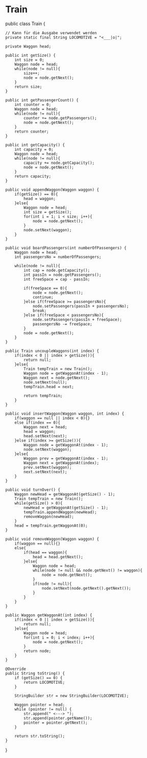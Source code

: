 # Train
public class Train {

	// Kann für die Ausgabe verwendet werden
	private static final String LOCOMOTIVE = "<___|o|";

	private Waggon head;

	public int getSize() {
		int size = 0;
		Waggon node = head;
		while(node != null){
			size++;
			node = node.getNext();
		}
		return size;
	}

	public int getPassengerCount() {
		int counter = 0;
		Waggon node = head;
		while(node != null){
			counter += node.getPassengers();
			node = node.getNext();
		}
		return counter;
	}

	public int getCapacity() {
		int capacity = 0;
		Waggon node = head;
		while(node != null){
			capacity += node.getCapacity();
			node = node.getNext();
		}
		return capacity;
	}

	public void appendWaggon(Waggon waggon) {
		if(getSize() == 0){
			head = waggon;
		}else{
			Waggon node = head;
			int size = getSize();
			for(int i = 1; i < size; i++){
				node = node.getNext();
			}
			node.setNext(waggon);
		}	
	}

	public void boardPassengers(int numberOfPassengers) {
		Waggon node = head;
		int passengersNo = numberOfPassengers;
		
		while(node != null){
			int cap = node.getCapacity();
			int passIn = node.getPassengers();
			int freeSpace = cap - passIn;
			
			if(freeSpace == 0){
				node = node.getNext();
				continue;
			}else if(freeSpace >= passengersNo){
				node.setPassengers(passIn + passengersNo);
				break;
			}else if(freeSpace < passengersNo){
				node.setPassengers(passIn + freeSpace);
				passengersNo -= freeSpace;
			}
			node = node.getNext();
		}
	}

	public Train uncoupleWaggons(int index) {
		if(index < 0 || index > getSize()){
			return null;
		}else{
			Train tempTrain = new Train();
			Waggon node = getWaggonAt(index - 1);
			Waggon next = node.getNext();
			node.setNext(null);
			tempTrain.head = next;
			
			return tempTrain;
		}
	}

	public void insertWaggon(Waggon waggon, int index) {
		if(waggon == null || index < 0){}
		else if(index == 0){
			Waggon next = head;
			head = waggon;
			head.setNext(next);
		}else if(index >= getSize()){
			Waggon node = getWaggonAt(index - 1);
			node.setNext(waggon);
		}else{
			Waggon prev = getWaggonAt(index - 1);
			Waggon next = getWaggonAt(index);
			prev.setNext(waggon);
			next.setNext(next);
		}
	}

	public void turnOver() {
		Waggon newHead = getWaggonAt(getSize() - 1);
		Train tempTrain = new Train();
		while(getSize() > 0){
			newHead = getWaggonAt(getSize() - 1);
			tempTrain.appendWaggon(newHead);
			removeWaggon(newHead);
		}
		head = tempTrain.getWaggonAt(0);
	}

	public void removeWaggon(Waggon waggon) {
		if(waggon == null){}
		else{
			if(head == waggon){
				head = head.getNext();
			}else{
				Waggon node = head;
				while(node != null && node.getNext() != waggon){
					node = node.getNext();
				}
				if(node != null){
					node.setNext(node.getNext().getNext());
				}
			}
		}
	}

	public Waggon getWaggonAt(int index) {
		if(index < 0 || index > getSize()){
			return null;
		}else{
			Waggon node = head;
			for(int i = 0; i < index; i++){
				node = node.getNext();
			}
			return node;
		}
	}

	@Override
	public String toString() {
		if (getSize() == 0) {
			return LOCOMOTIVE;
		}

		StringBuilder str = new StringBuilder(LOCOMOTIVE);

		Waggon pointer = head;
		while (pointer != null) {
			str.append(" <---> ");
			str.append(pointer.getName());
			pointer = pointer.getNext();
		}

		return str.toString();
	}

}
